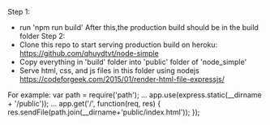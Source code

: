 Step 1:
- run 'npm run build'
After this,the production build should be in the build folder
Step 2:
- Clone this repo to start serving production build on heroku:
https://github.com/qhuydtvt/node-simple
- Copy everything in 'build' folder into 'public' folder of 'node_simple'
- Serve html, css, and js files in this folder using nodejs https://codeforgeek.com/2015/01/render-html-file-expressjs/

For example:
var path = require('path');
...
app.use(express.static(__dirname + '/public'));
...
app.get('/', function(req, res) {
  res.sendFile(path.join(__dirname+'public/index.html'));
});
